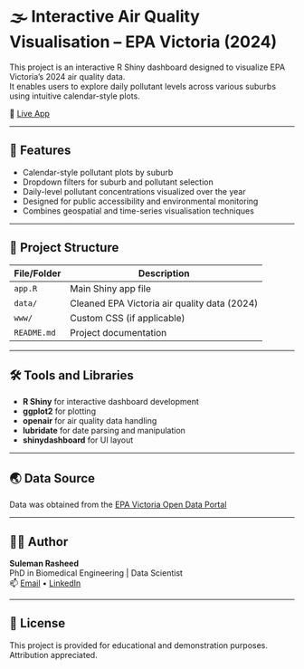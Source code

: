 # 🌫️ Interactive Air Quality Visualisation – EPA Victoria (2024)

This project is an interactive R Shiny dashboard designed to visualize EPA Victoria’s 2024 air quality data.  
It enables users to explore daily pollutant levels across various suburbs using intuitive calendar-style plots.

🔗 [Live App](https://sulemanrasheed.shinyapps.io/Victoria_Air_Quality_EPA_2024_Data/)

---

## 🧭 Features

- Calendar-style pollutant plots by suburb
- Dropdown filters for suburb and pollutant selection
- Daily-level pollutant concentrations visualized over the year
- Designed for public accessibility and environmental monitoring
- Combines geospatial and time-series visualisation techniques

---

## 📁 Project Structure

| File/Folder         | Description                                  |
|---------------------|----------------------------------------------|
| `app.R`             | Main Shiny app file                          |
| `data/`             | Cleaned EPA Victoria air quality data (2024) |
| `www/`              | Custom CSS (if applicable)                   |
| `README.md`         | Project documentation                        |

---

## 🛠️ Tools and Libraries

- **R Shiny** for interactive dashboard development  
- **ggplot2** for plotting  
- **openair** for air quality data handling  
- **lubridate** for date parsing and manipulation  
- **shinydashboard** for UI layout

---

## 🌏 Data Source

Data was obtained from the [EPA Victoria Open Data Portal](https://www.epa.vic.gov.au/for-community/environmental-information/air-quality)

---

## 👨‍💻 Author

**Suleman Rasheed**  
PhD in Biomedical Engineering | Data Scientist  
📫 [Email](mailto:SulemanRasheedEngr@gmail.com) • [LinkedIn](https://www.linkedin.com/in/suleman-rasheed/)

---

## 📄 License

This project is provided for educational and demonstration purposes. Attribution appreciated.
